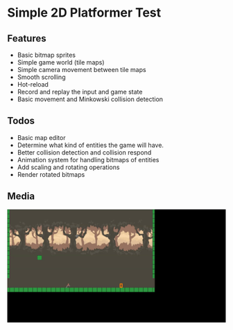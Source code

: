 # Simple 2D Platformer Test
## Features
<ul>
<li> Basic bitmap sprites
<li> Simple game world (tile maps)
<li> Simple camera movement between tile maps
<li> Smooth scrolling
<li> Hot-reload
<li> Record and replay the input and game state
<li> Basic movement and Minkowski collision detection
</ul>

## Todos
<ul>
<li> Basic map editor
<li> Determine what kind of entities the game will have.
<li> Better collision detection and collision respond
<li> Animation system for handling bitmaps of entities
<li> Add scaling and rotating operations
<li> Render rotated bitmaps
</ul>

## Media
![](screenshots/screen_video.gif)
